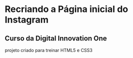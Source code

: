 # Recriando a Página inicial do Instagram
## Curso da Digital Innovation One
projeto criado para treinar HTML5 e CSS3